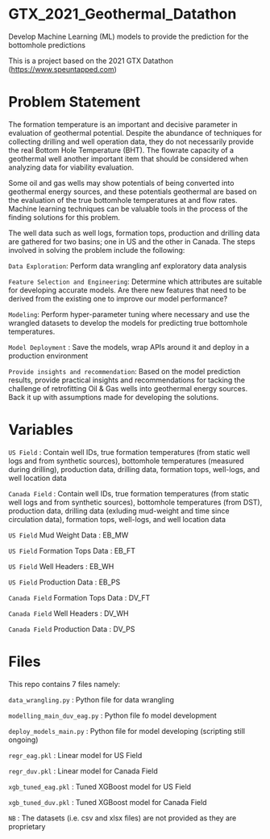 # GTX_2021_Geothermal_Datathon
Develop Machine Learning (ML) models to provide the prediction for the bottomhole predictions

This is a project based on the 2021 GTX Datathon (https://www.speuntapped.com)

# Problem Statement
The formation temperature is an important and decisive parameter in evaluation of geothermal potential. Despite the abundance of techniques for collecting drilling and well operation data, they do not necessarily provide the real Bottom Hole Temperature (BHT). The flowrate capacity of a geothermal well another important item that should be considered when analyzing data for viability evaluation.

Some oil and gas wells may show potentials of being converted into geothermal energy sources, and these potentials geothermal are based on the evaluation of the true bottomhole temperatures at and flow rates. Machine learning techniques can be valuable tools in the process of the finding solutions for this problem.

The well data such as well logs, formation tops, production and drilling data are gathered for two basins; one in US and the other in Canada. The steps involved in solving the problem include the following:

`Data Exploration`: Perform data wrangling anf exploratory data analysis

`Feature Selection and Engineering`: Determine which attributes are suitable for developing accurate models. Are there new features that need to be derived from the existing one to improve our model performance?

`Modeling`: Perform hyper-parameter tuning where necessary and use the wrangled datasets to develop the models for predicting true bottomhole temperatures.

`Model Deployment` : Save the models, wrap APIs around it and deploy in a production environment

`Provide insights and recommendation`: Based on the model prediction results, provide practical insights and recommendations for tacking the challenge of retrofitting Oil & Gas wells into geothermal energy sources. Back it up with assumptions made for developing the solutions.

# Variables
`US Field` : Contain well IDs, true formation temperatures (from static well logs and from synthetic sources), bottomhole temperatures (measured during drilling), production data, drilling data, formation tops, well-logs, and well location data

`Canada Field` : Contain well IDs, true formation temperatures (from static well logs and from synthetic sources), bottomhole temperatures (from DST), production data, drilling data (exluding mud-weight and time since circulation data), formation tops, well-logs, and well location data

`US Field` Mud Weight Data : EB_MW

`US Field` Formation Tops Data : EB_FT

`US Field` Well Headers : EB_WH

`US Field` Production Data : EB_PS

`Canada Field` Formation Tops Data : DV_FT

`Canada Field` Well Headers : DV_WH

`Canada Field` Production Data : DV_PS


# Files
This repo contains 7 files namely:

`data_wrangling.py` : Python file for data wrangling

`modelling_main_duv_eag.py` : Python file fo model development

`deploy_models_main.py` : Python file for model developing (scripting still ongoing)


`regr_eag.pkl` : Linear model for US Field

`regr_duv.pkl` : Linear model for Canada Field

`xgb_tuned_eag.pkl` : Tuned XGBoost model for US Field

`xgb_tuned_duv.pkl` : Tuned XGBoost model for Canada Field

`NB` : The datasets (i.e. csv and xlsx files) are not provided as they are proprietary
